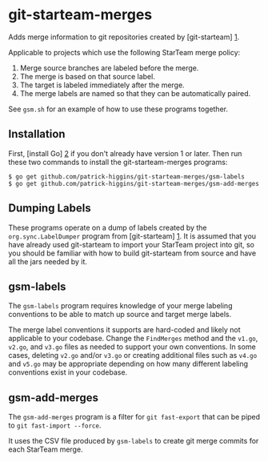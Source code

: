 git-starteam-merges
===================

Adds merge information to git repositories created by [git-starteam] [1].

Applicable to projects which use the following StarTeam merge policy:

  1. Merge source branches are labeled before the merge.
  2. The merge is based on that source label.
  3. The target is labeled immediately after the merge.
  4. The merge labels are named so that they can be automatically paired.

See `gsm.sh` for an example of how to use these programs together.

Installation
------------

First, [install Go] [2] if you don't already have version 1 or later. Then
run these two commands to install the git-starteam-merges programs:

    $ go get github.com/patrick-higgins/git-starteam-merges/gsm-labels
    $ go get github.com/patrick-higgins/git-starteam-merges/gsm-add-merges

Dumping Labels
--------------

These programs operate on a dump of labels created by the
`org.sync.LabelDumper` program from [git-starteam] [1]. It is assumed that
you have already used git-starteam to import your StarTeam project
into git, so you should be familiar with how to build git-starteam
from source and have all the jars needed by it.

gsm-labels
----------

The `gsm-labels` program requires knowledge of your merge labeling
conventions to be able to match up source and target merge labels.

The merge label conventions it supports are hard-coded and likely not
applicable to your codebase. Change the `FindMerges` method and the
`v1.go`, `v2.go`, and `v3.go` files as needed to support your own
conventions. In some cases, deleting `v2.go` and/or `v3.go` or
creating additional files such as `v4.go` and `v5.go` may be
appropriate depending on how many different labeling conventions exist
in your codebase.

gsm-add-merges
-----------------

The `gsm-add-merges` program is a filter for `git fast-export` that can
be piped to `git fast-import --force`.

It uses the CSV file produced by `gsm-labels` to create git merge commits
for each StarTeam merge.


  [1]: https://github.com/planestraveler/git-starteam                    "git-starteam"
  [2]: http://golang.org/doc/install                                     "install Go"
